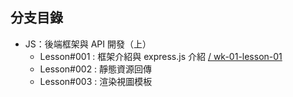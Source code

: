 ## 分支目錄
- JS：後端框架與 API 開發（上）
    - Lesson#001 : 框架介紹與 express.js 介紹 [/ wk-01-lesson-01](https://github.com/lvnko/express-app/tree/wk-01-lesson-01)
    - Lesson#002 : 靜態資源回傳
    - Lesson#003 : 渲染視圖模板